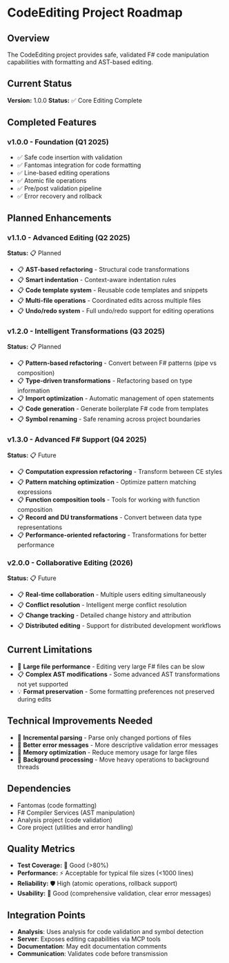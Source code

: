# CodeEditing Project Roadmap

## Overview

The CodeEditing project provides safe, validated F# code manipulation capabilities with formatting and AST-based editing.

## Current Status

**Version:** 1.0.0
**Status:** ✅ Core Editing Complete

## Completed Features

### v1.0.0 - Foundation (Q1 2025)
- ✅ Safe code insertion with validation
- ✅ Fantomas integration for code formatting
- ✅ Line-based editing operations
- ✅ Atomic file operations
- ✅ Pre/post validation pipeline
- ✅ Error recovery and rollback

## Planned Enhancements

### v1.1.0 - Advanced Editing (Q2 2025)
**Status:** 📋 Planned

- 📋 **AST-based refactoring** - Structural code transformations
- 📋 **Smart indentation** - Context-aware indentation rules
- 📋 **Code template system** - Reusable code templates and snippets
- 📋 **Multi-file operations** - Coordinated edits across multiple files
- 📋 **Undo/redo system** - Full undo/redo support for editing operations

### v1.2.0 - Intelligent Transformations (Q3 2025)
**Status:** 📋 Planned

- 📋 **Pattern-based refactoring** - Convert between F# patterns (pipe vs composition)
- 📋 **Type-driven transformations** - Refactoring based on type information
- 📋 **Import optimization** - Automatic management of open statements
- 📋 **Code generation** - Generate boilerplate F# code from templates
- 📋 **Symbol renaming** - Safe renaming across project boundaries

### v1.3.0 - Advanced F# Support (Q4 2025)
**Status:** 📋 Future

- 📋 **Computation expression refactoring** - Transform between CE styles
- 📋 **Pattern matching optimization** - Optimize pattern matching expressions
- 📋 **Function composition tools** - Tools for working with function composition
- 📋 **Record and DU transformations** - Convert between data type representations
- 📋 **Performance-oriented refactoring** - Transformations for better performance

### v2.0.0 - Collaborative Editing (2026)
**Status:** 📋 Future

- 📋 **Real-time collaboration** - Multiple users editing simultaneously
- 📋 **Conflict resolution** - Intelligent merge conflict resolution
- 📋 **Change tracking** - Detailed change history and attribution
- 📋 **Distributed editing** - Support for distributed development workflows

## Current Limitations

- 🐛 **Large file performance** - Editing very large F# files can be slow
- 📋 **Complex AST modifications** - Some advanced AST transformations not yet supported
- 💡 **Format preservation** - Some formatting preferences not preserved during edits

## Technical Improvements Needed

- 🔧 **Incremental parsing** - Parse only changed portions of files
- 🔧 **Better error messages** - More descriptive validation error messages
- 🔧 **Memory optimization** - Reduce memory usage for large files
- 🔧 **Background processing** - Move heavy operations to background threads

## Dependencies

- Fantomas (code formatting)
- F# Compiler Services (AST manipulation)
- Analysis project (code validation)
- Core project (utilities and error handling)

## Quality Metrics

- **Test Coverage:** 🧪 Good (>80%)
- **Performance:** ⚡ Acceptable for typical file sizes (<1000 lines)
- **Reliability:** 🛡️ High (atomic operations, rollback support)
- **Usability:** 👥 Good (comprehensive validation, clear error messages)

## Integration Points

- **Analysis**: Uses analysis for code validation and symbol detection
- **Server**: Exposes editing capabilities via MCP tools
- **Documentation**: May edit documentation comments
- **Communication**: Validates code before transmission
